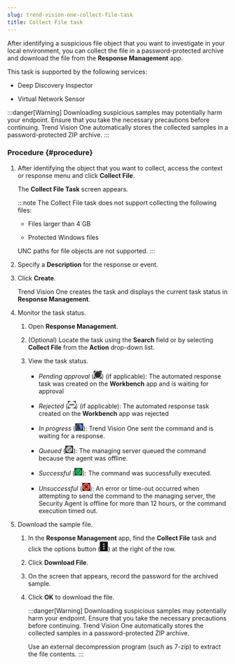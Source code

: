 ```yaml
---
slug: trend-vision-one-collect-file-task
title: Collect File task
---
```


After identifying a suspicious file object that you want to investigate in your local environment, you can collect the file in a password-protected archive and download the file from the **Response Management** app.

This task is supported by the following services:

- Deep Discovery Inspector

- Virtual Network Sensor

:::danger[Warning]
Downloading suspicious samples may potentially harm your endpoint. Ensure that you take the necessary precautions before continuing. Trend Vision One automatically stores the collected samples in a password-protected ZIP archive.
:::

### Procedure {#procedure}

1.  After identifying the object that you want to collect, access the context or response menu and click **Collect File**.

    The **Collect File Task** screen appears.

    :::note
    The Collect File task does not support collecting the following files:

    - Files larger than 4 GB

    - Protected Windows files

    UNC paths for file objects are not supported.
    :::

2.  Specify a **Description** for the response or event.

3.  Click **Create**.

    Trend Vision One creates the task and displays the current task status in **Response Management**.

4.  Monitor the task status.

    1.  Open **Response Management**.

    2.  (Optional) Locate the task using the **Search** field or by selecting **Collect File** from the **Action** drop-down list.

    3.  View the task status.

        - *Pending approval* (![](/images/pending_approval=f0525c66-199a-46f5-b40a-902bd498cf53.webp)) (if applicable): The automated response task was created on the **Workbench** app and is waiting for approval

        - *Rejected* (![](/images/rejected=bd05fc87-5b5d-4d84-bfb1-3a6dc09ddac5.webp)) (if applicable): The automated response task created on the **Workbench** app was rejected

        - *In progress* (![](/images/in_progress=GUID-A55897DB-3DEA-4F5C-B7F9-70B3D7FB9EDE=1=en-us=Low.webp)): Trend Vision One sent the command and is waiting for a response.

        - *Queued* (![](/images/queued=GUID-65C0DF81-E50D-4D51-9602-2E9B7A0E5F14=1=en-us=Low.webp)): The managing server queued the command because the agent was offline.

        - *Successful* (![](/images/successful=GUID-1E31AD86-DE2E-48B5-85F7-7C78A3E8BB11=1=en-us=Low.webp)): The command was successfully executed.

        - *Unsuccessful* (![](/images/error=5cc21722-7ceb-480c-b9c2-a47d420cf1cc.webp)): An error or time-out occurred when attempting to send the command to the managing server, the Security Agent is offline for more than 12 hours, or the command execution timed out.

5.  Download the sample file.

    1.  In the **Response Management** app, find the **Collect File** task and click the options button (![](/images/options_icon=GUID-408062FA-DA13-4ECA-81EB-31A5B68355A1=1=en-us=Low.webp)) at the right of the row.

    2.  Click **Download File**.

    3.  On the screen that appears, record the password for the archived sample.

    4.  Click **OK** to download the file.

        :::danger[Warning]
        Downloading suspicious samples may potentially harm your endpoint. Ensure that you take the necessary precautions before continuing. Trend Vision One automatically stores the collected samples in a password-protected ZIP archive.

        Use an external decompression program (such as 7-zip) to extract the file contents.
        :::
